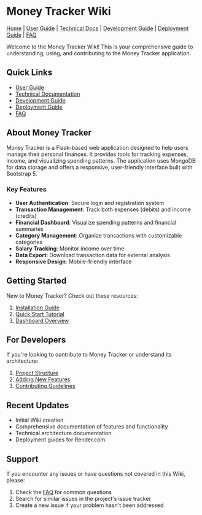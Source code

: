 # Money Tracker Wiki

[Home](index.md) | [User Guide](user-guide.md) | [Technical Docs](technical-docs.md) | [Development Guide](development-guide.md) | [Deployment Guide](deployment-guide.md) | [FAQ](faq.md)

Welcome to the Money Tracker Wiki! This is your comprehensive guide to understanding, using, and contributing to the Money Tracker application.

## Quick Links

- [User Guide](user-guide.md)
- [Technical Documentation](technical-docs.md)
- [Development Guide](development-guide.md)
- [Deployment Guide](deployment-guide.md)
- [FAQ](faq.md)

## About Money Tracker

Money Tracker is a Flask-based web application designed to help users manage their personal finances. It provides tools for tracking expenses, income, and visualizing spending patterns. The application uses MongoDB for data storage and offers a responsive, user-friendly interface built with Bootstrap 5.

### Key Features

- **User Authentication**: Secure login and registration system
- **Transaction Management**: Track both expenses (debits) and income (credits)
- **Financial Dashboard**: Visualize spending patterns and financial summaries
- **Category Management**: Organize transactions with customizable categories
- **Salary Tracking**: Monitor income over time
- **Data Export**: Download transaction data for external analysis
- **Responsive Design**: Mobile-friendly interface

## Getting Started

New to Money Tracker? Check out these resources:

1. [Installation Guide](user-guide.md#installation)
2. [Quick Start Tutorial](user-guide.md#getting-started)
3. [Dashboard Overview](user-guide.md#dashboard-overview)

## For Developers

If you're looking to contribute to Money Tracker or understand its architecture:

1. [Project Structure](development-guide.md#project-structure)
2. [Adding New Features](development-guide.md#adding-new-features)
3. [Contributing Guidelines](development-guide.md#contributing)

## Recent Updates

- Initial Wiki creation
- Comprehensive documentation of features and functionality
- Technical architecture documentation
- Deployment guides for Render.com

## Support

If you encounter any issues or have questions not covered in this Wiki, please:

1. Check the [FAQ](faq.md) for common questions
2. Search for similar issues in the project's issue tracker
3. Create a new issue if your problem hasn't been addressed
